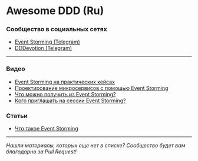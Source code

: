 Awesome DDD (Ru)
====

### Сообщество в социальных сетях
+ [Event Storming (Telegram)](https://t.me/event_storming)
+ [DDDevotion (Telegram)](https://t.me/dddevotion)

----

### Видео
+ [Event Storming на практических кейсах](https://www.youtube.com/watch?v=kJjuTuviZ-E)
+ [Проектирование микросервисов с помощью Event Storming](https://www.youtube.com/watch?v=cG9DVbcPc9M)
+ [Что можно получить из Event Storming?](https://youtu.be/NSN-NXfbEqM)
+ [Кого приглашать на сессии Event Storming?](https://www.youtube.com/watch?v=PVH8RwG9EH4)

### Статьи
+ [Что такое Event Storming](https://agilemindset.ru/%D1%87%D1%82%D0%BE-%D1%82%D0%B0%D0%BA%D0%BE%D0%B5-event-storming/)

----
*Нашли материалы, которых еще нет в списке? Сообщество будет вам благодарно за Pull Request!*
